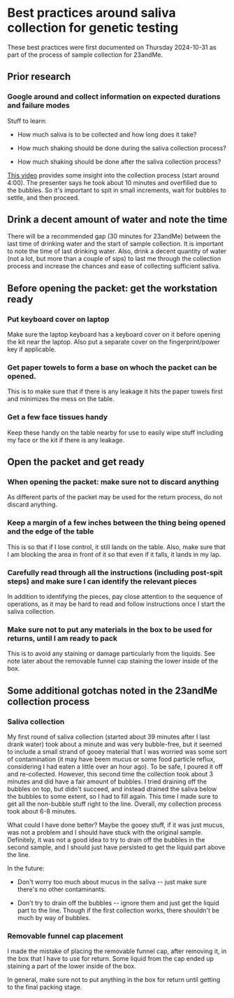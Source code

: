 # Best practices around saliva collection for genetic testing

These best practices were first documented on Thursday 2024-10-31 as
part of the process of sample collection for 23andMe.

## Prior research

### Google around and collect information on expected durations and failure modes

Stuff to learn:

* How much saliva is to be collected and how long does it take?

* How much shaking should be done during the saliva collection
  process?

* How much shaking should be done after the saliva collection process?

[This video](https://www.youtube.com/watch?v=h4VSixMVb-U) provides
some insight into the collection process (start around 4:00). The
presenter says he took about 10 minutes and overfilled due to the
bubbles. So it's important to spit in small increments, wait for
bubbles to settle, and then proceed.

## Drink a decent amount of water and note the time

There will be a recommended gap (30 minutes for 23andMe) between the
last time of drinking water and the start of sample collection. It is
important to note the time of last drinking water. Also, drink a
decent quantity of water (not a lot, but more than a couple of sips)
to last me through the collection process and increase the chances and
ease of collecting sufficient saliva.

## Before opening the packet: get the workstation ready

### Put keyboard cover on laptop

Make sure the laptop keyboard has a keyboard cover on it before
opening the kit near the laptop. Also put a separate cover on the
fingerprint/power key if applicable.

### Get paper towels to form a base on whoch the packet can be opened.

This is to make sure that if there is any leakage it hits the paper
towels first and minimizes the mess on the table.

### Get a few face tissues handy

Keep these handy on the table nearby for use to easily wipe stuff including my face or the kit if there is any leakage.

## Open the packet and get ready

### When opening the packet: make sure not to discard anything

As different parts of the packet may be used for the return process,
do not discard anything.

### Keep a margin of a few inches between the thing being opened and the edge of the table

This is so that if I lose control, it still lands on the table. Also,
make sure that I am blocking the area in front of it so that even if
it falls, it lands in my lap.

### Carefully read through all the instructions (including post-spit steps) and make sure I can identify the relevant pieces

In addition to identifying the pieces, pay close attention to the
sequence of operations, as it may be hard to read and follow
instructions once I start the saliva collection.

### Make sure not to put any materials in the box to be used for returns, until I am ready to pack

This is to avoid any staining or damage particularly from the
liquids. See note later about the removable funnel cap staining the
lower inside of the box.

## Some additional gotchas noted in the 23andMe collection process

### Saliva collection

My first round of saliva collection (started about 39 minutes after I
last drank water) took about a minute and was very bubble-free, but it
seemed to include a small strand of gooey material that I was worried
was some sort of contamination (it may have beem mucus or some food
particle reflux, considering I had eaten a little over an hour
ago). To be safe, I poured it off and re-collected. However, this
second time the collection took about 3 minutes and did have a fair
amount of bubbles. I tried draining off the bubbles on top, but didn't
succeed, and instead drained the saliva below the bubbles to some
extent, so I had to fill again. This time I made sure to get all the
non-bubble stuff right to the line. Overall, my collection process
took about 6-8 minutes.

What could I have done better? Maybe the gooey stuff, if it was just
mucus, was not a problem and I should have stuck with the original
sample. Definitely, it was not a good idea to try to drain off the
bubbles in the second sample, and I should just have persisted to get
the liquid part above the line.

In the future:

* Don't worry too much about mucus in the saliva -- just make sure
  there's no other contaminants.

* Don't try to drain off the bubbles -- ignore them and just get the
  liquid part to the line. Though if the first collection works, there
  shouldn't be much by way of bubbles.

### Removable funnel cap placement

I made the mistake of placing the removable funnel cap, after removing
it, in the box that I have to use for return. Some liquid from the cap
ended up staining a part of the lower inside of the box.

In general, make sure not to put anything in the box for return until
getting to the final packing stage.
